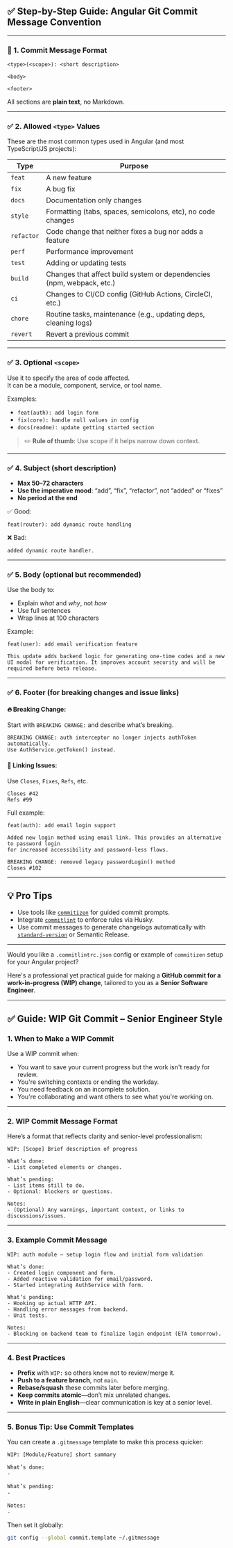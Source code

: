 ## ✅ Step-by-Step Guide: Angular Git Commit Message Convention

---

### 📌 1. **Commit Message Format**

```text
<type>(<scope>): <short description>

<body>

<footer>
```

All sections are **plain text**, no Markdown.

---

### ✅ 2. **Allowed `<type>` Values**

These are the most common types used in Angular (and most TypeScript/JS projects):

| Type       | Purpose                                                               |
| ---------- | --------------------------------------------------------------------- |
| `feat`     | A new feature                                                         |
| `fix`      | A bug fix                                                             |
| `docs`     | Documentation only changes                                            |
| `style`    | Formatting (tabs, spaces, semicolons, etc), no code changes           |
| `refactor` | Code change that neither fixes a bug nor adds a feature               |
| `perf`     | Performance improvement                                               |
| `test`     | Adding or updating tests                                              |
| `build`    | Changes that affect build system or dependencies (npm, webpack, etc.) |
| `ci`       | Changes to CI/CD config (GitHub Actions, CircleCI, etc.)              |
| `chore`    | Routine tasks, maintenance (e.g., updating deps, cleaning logs)       |
| `revert`   | Revert a previous commit                                              |

---

### ✅ 3. **Optional `<scope>`**

Use it to specify the area of code affected.  
It can be a module, component, service, or tool name.

Examples:

- `feat(auth): add login form`
- `fix(core): handle null values in config`
- `docs(readme): update getting started section`

> ✏️ **Rule of thumb**: Use scope if it helps narrow down context.

---

### ✅ 4. **Subject (short description)**

- **Max 50–72 characters**
- **Use the imperative mood**: “add”, “fix”, “refactor”, not “added” or “fixes”
- **No period at the end**

✅ Good:

```text
feat(router): add dynamic route handling
```

❌ Bad:

```text
added dynamic route handler.
```

---

### ✅ 5. **Body (optional but recommended)**

Use the body to:

- Explain _what_ and _why_, not _how_
- Use full sentences
- Wrap lines at 100 characters

Example:

```text
feat(user): add email verification feature

This update adds backend logic for generating one-time codes and a new
UI modal for verification. It improves account security and will be
required before beta release.
```

---

### ✅ 6. **Footer (for breaking changes and issue links)**

#### 🔥 Breaking Change:

Start with `BREAKING CHANGE:` and describe what’s breaking.

```text
BREAKING CHANGE: auth interceptor no longer injects authToken automatically.
Use AuthService.getToken() instead.
```

#### 🧩 Linking Issues:

Use `Closes`, `Fixes`, `Refs`, etc.

```text
Closes #42
Refs #99
```

Full example:

```text
feat(auth): add email login support

Added new login method using email link. This provides an alternative to password login
for increased accessibility and password-less flows.

BREAKING CHANGE: removed legacy passwordLogin() method
Closes #102
```

---

## 💡 Pro Tips

- Use tools like [`commitizen`](https://github.com/commitizen/cz-cli) for guided commit prompts.
- Integrate [`commitlint`](https://commitlint.js.org/) to enforce rules via Husky.
- Use commit messages to generate changelogs automatically with [`standard-version`](https://github.com/conventional-changelog/standard-version) or Semantic Release.

---

Would you like a `.commitlintrc.json` config or example of `commitizen` setup for your Angular project?

Here's a professional yet practical guide for making a **GitHub commit for a work-in-progress (WIP) change**, tailored to you as a **Senior Software Engineer**.

---

## ✅ Guide: WIP Git Commit – Senior Engineer Style

### 1. **When to Make a WIP Commit**

Use a WIP commit when:

- You want to save your current progress but the work isn't ready for review.
- You're switching contexts or ending the workday.
- You need feedback on an incomplete solution.
- You're collaborating and want others to see what you're working on.

---

### 2. **WIP Commit Message Format**

Here’s a format that reflects clarity and senior-level professionalism:

```
WIP: [Scope] Brief description of progress

What’s done:
- List completed elements or changes.

What’s pending:
- List items still to do.
- Optional: blockers or questions.

Notes:
- (Optional) Any warnings, important context, or links to discussions/issues.
```

---

### 3. **Example Commit Message**

```
WIP: auth module – setup login flow and initial form validation

What’s done:
- Created login component and form.
- Added reactive validation for email/password.
- Started integrating AuthService with form.

What’s pending:
- Hooking up actual HTTP API.
- Handling error messages from backend.
- Unit tests.

Notes:
- Blocking on backend team to finalize login endpoint (ETA tomorrow).
```

---

### 4. **Best Practices**

- **Prefix** with `WIP:` so others know not to review/merge it.
- **Push to a feature branch**, not `main`.
- **Rebase/squash** these commits later before merging.
- **Keep commits atomic**—don’t mix unrelated changes.
- **Write in plain English**—clear communication is key at a senior level.

---

### 5. **Bonus Tip: Use Commit Templates**

You can create a `.gitmessage` template to make this process quicker:

```txt
WIP: [Module/Feature] short summary

What’s done:
-

What’s pending:
-

Notes:
-
```

Then set it globally:

```bash
git config --global commit.template ~/.gitmessage
```

